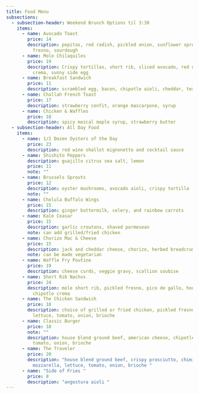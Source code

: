 ```yaml
---
title: Food Menu
subsections:
  - subsection-header: Weekend Brunch Options til 3:30
    items:
      - name: Avocado Toast
        price: 14
        description: pepitas, red radish, pickled onion, sunflower sprouts, pickled
          fresno, sourdough
      - name: Mole Chilaquiles
        price: 19
        description: Crispy tortillas, short rib, sliced avocado, red onion, chipotle
          crema, sunny side egg
      - name: Breakfast Sandwich
        price: 11
        description: scrambled egg, bacon, chipotle aioli, cheddar, texas toast
      - name: Challah French Toast
        price: 17
        description: strawberry confit, orange mascarpone, syrup
      - name: Chicken & Waffles
        price: 18
        description: spicy mezcal maple syrup, strawberry butter
  - subsection-header: All Day Food
    items:
      - name: 1/2 Dozen Oysters of the Day
        price: 23
        description: red wine shallot mignonette and cocktail sauce
      - name: Shishito Peppers
        description: guajillo citrus sea salt, lemon
        price: 11
        note: ""
      - name: Brussels Sprouts
        price: 12
        description: oyster mushrooms, avocado aioli, crispy tortilla
        note: ""
      - name: Cholula Buffalo Wings
        price: 15
        description: ginger buttermilk, celery, and rainbow carrots
      - name: Kale Ceasar
        price: 15
        description: garlic croutons, shaved parmesean
        note: can add grilled/fried chicken
      - name: Chorizo Mac & Cheese
        price: 15
        description: jack and cheddar cheese, chorizo, herbed breadcrumbs
        note: can be made vegetarian
      - name: Waffle Fry Poutine
        price: 19
        description: cheese curds, veggie gravy, scallion soubise
      - name: Short Rib Nachos
        price: 24
        description: mole short rib, pickled fresno, pico de gallo, house cheese blend,
          chipotle crema
      - name: The Chicken Sandwich
        price: 18
        description: choice of grilled or fried chicken, pickled fresnos, miso aioli,
          lettuce, tomato, onion, brioche
      - name: Classic Burger
        price: 18
        note: ""
        description: house blend ground beef, american cheese, chipotle mayo, lettuce,
          tomato, onion, brioche
      - name: The Traveler
        price: 20
        description: "house blend ground beef, crispy prosciutto, chimichurri,
          mozzarella, lettuce, tomato, onion, brioche "
      - name: "Side of Fries "
        price: 8
        description: "angostura aioli "
---
```

